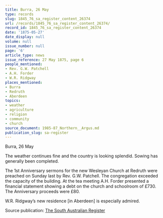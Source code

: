```yaml
---
title: Burra, 26 May
type: records
slug: 1845_76_sa_register_content_26374
url: /records/1845_76_sa_register_content_26374/
record_id: 1845_76_sa_register_content_26374
date: '1875-05-27'
date_display: null
volume: null
issue_number: null
page: '6'
article_type: news
issue_reference: 27 May 1875, page 6
people_mentioned:
- Rev. G.W. Patchell
- A.H. Forder
- W.R. Ridgway
places_mentioned:
- Burra
- Redruth
- Aberdeen
topics:
- weather
- agriculture
- religion
- community
- church
source_document: 1985-87_Northern__Argus.md
publication_slug: sa-register
---
```


Burra, 26 May

The weather continues fine and the country is looking splendid.  Sowing has generally been completed.

The 1st Anniversary sermons for the new Wesleyan Church at Redruth were preached on Sunday last by Rev. G.W. Patchell.  The congregation exceeded the capacity of the building.  At the tea meeting A.H. Forder presented a financial statement showing a debt on the church and schoolroom of £730.  The Anniversary proceeds were £80.

W.R. Ridgway’s new residence [in Aberdeen] is especially admired.

Source publication: [The South Australian Register](/publications/sa-register/)
